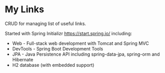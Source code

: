 # My Links  
CRUD for managing list of useful links.  
  
Started with Spring Initializr https://start.spring.io/
including:   
- Web - Full-stack web development with Tomcat and Spring MVC  
- DevTools - Spring Boot Development Tools  
- JPA - Java Persistence API including spring-data-jpa, spring-orm and Hibernate  
- H2 database (with embedded support) 